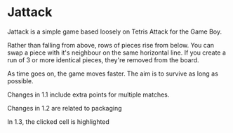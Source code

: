 Jattack
=======

Jattack is a simple game based loosely on Tetris Attack for the Game
Boy.

Rather than falling from above, rows of pieces rise from below. You can
swap a piece with it's neighbour on the same horizontal line. If you
create a run of 3 or more identical pieces, they're removed from the
board.

As time goes on, the game moves faster. The aim is to survive as long
as possible.

Changes in 1.1 include extra points for multiple matches.

Changes in 1.2 are related to packaging

In 1.3, the clicked cell is highlighted
